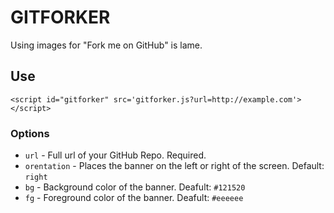 # GITFORKER

Using images for "Fork me on GitHub" is lame.

## Use

    <script id="gitforker" src='gitforker.js?url=http://example.com'></script>

### Options

  - `url` -
    Full url of your GitHub Repo.
    Required.
  - `orentation` -
    Places the banner on the left or right of the screen.
    Default: `right`
  - `bg` -
    Background color of the banner.
    Deafult: `#121520`
  - `fg` -
    Foreground color of the banner.
    Deafult: `#eeeeee`
